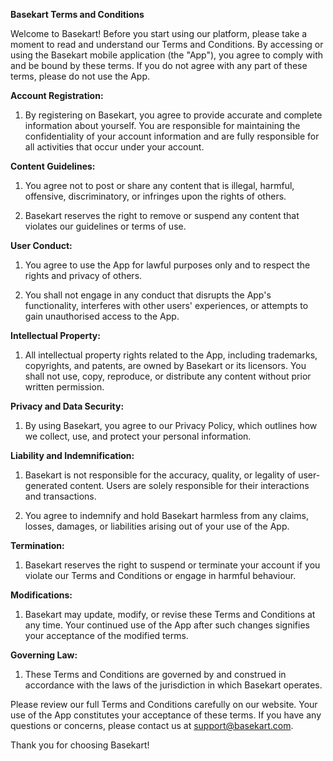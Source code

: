 **Basekart Terms and Conditions**

Welcome to Basekart! Before you start using our platform, please take a moment to read and understand our Terms and Conditions. By accessing or using the Basekart mobile application (the "App"), you agree to comply with and be bound by these terms. If you do not agree with any part of these terms, please do not use the App.

**Account Registration:**

1.  By registering on Basekart, you agree to provide accurate and complete information about yourself. You are responsible for maintaining the confidentiality of your account information and are fully responsible for all activities that occur under your account.
    

**Content Guidelines:**

1.  You agree not to post or share any content that is illegal, harmful, offensive, discriminatory, or infringes upon the rights of others.
    
2.  Basekart reserves the right to remove or suspend any content that violates our guidelines or terms of use.
    

**User Conduct:**

1.  You agree to use the App for lawful purposes only and to respect the rights and privacy of others.
    
2.  You shall not engage in any conduct that disrupts the App's functionality, interferes with other users' experiences, or attempts to gain unauthorised access to the App.
    

**Intellectual Property:**

1.  All intellectual property rights related to the App, including trademarks, copyrights, and patents, are owned by Basekart or its licensors. You shall not use, copy, reproduce, or distribute any content without prior written permission.
    

**Privacy and Data Security:**

1.  By using Basekart, you agree to our Privacy Policy, which outlines how we collect, use, and protect your personal information.
    

**Liability and Indemnification:**

1.  Basekart is not responsible for the accuracy, quality, or legality of user-generated content. Users are solely responsible for their interactions and transactions.
    
2.  You agree to indemnify and hold Basekart harmless from any claims, losses, damages, or liabilities arising out of your use of the App.
    

**Termination:**

1.  Basekart reserves the right to suspend or terminate your account if you violate our Terms and Conditions or engage in harmful behaviour.
    

**Modifications:**

1.  Basekart may update, modify, or revise these Terms and Conditions at any time. Your continued use of the App after such changes signifies your acceptance of the modified terms.
    

**Governing Law:**

1.  These Terms and Conditions are governed by and construed in accordance with the laws of the jurisdiction in which Basekart operates.
    

Please review our full Terms and Conditions carefully on our website. Your use of the App constitutes your acceptance of these terms. If you have any questions or concerns, please contact us at [support@basekart.com](mailto:support@basekart.com "mailto:support@basekart.com").

Thank you for choosing Basekart!